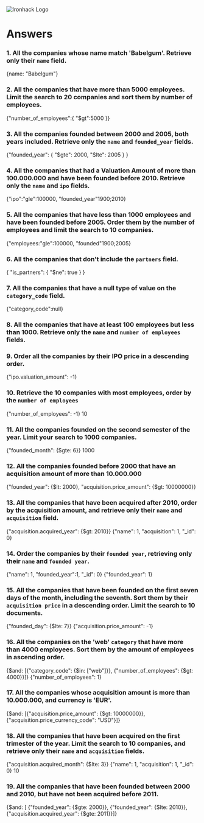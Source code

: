 ![Ironhack Logo](https://i.imgur.com/1QgrNNw.png)

# Answers

### 1. All the companies whose name match 'Babelgum'. Retrieve only their `name` field.

<!-- Your Code Goes Here -->
{name: "Babelgum"}

### 2. All the companies that have more than 5000 employees. Limit the search to 20 companies and sort them by **number of employees**.

<!-- Your Code Goes Here -->
{"number_of_employees":{ "$gt":5000 }}

### 3. All the companies founded between 2000 and 2005, both years included. Retrieve only the `name` and `founded_year` fields.

<!-- Your Code Goes Here -->
{"founded_year": { "$gte": 2000, "$lte": 2005 } }

### 4. All the companies that had a Valuation Amount of more than 100.000.000 and have been founded before 2010. Retrieve only the `name` and `ipo` fields.

<!-- Your Code Goes Here -->
{"ipo":"gle":100000, "founded_year"1900;2010}
### 5. All the companies that have less than 1000 employees and have been founded before 2005. Order them by the number of employees and limit the search to 10 companies.

<!-- Your Code Goes Here -->
{"employees:"gle":100000, "founded"1900;2005}
### 6. All the companies that don't include the `partners` field.

<!-- Your Code Goes Here -->
{ "is_partners": { "$ne": true } }

### 7. All the companies that have a null type of value on the `category_code` field.

<!-- Your Code Goes Here -->
{"category_code":null}
### 8. All the companies that have at least 100 employees but less than 1000. Retrieve only the `name` and `number of employees` fields.

<!-- Your Code Goes Here -->

### 9. Order all the companies by their IPO price in a descending order.

<!-- Your Code Goes Here -->
{"ipo.valuation_amount": -1}
### 10. Retrieve the 10 companies with most employees, order by the `number of employees`
<!-- Your Code Goes Here -->
{"number_of_employees": -1} 10
### 11. All the companies founded on the second semester of the year. Limit your search to 1000 companies.
<!-- Your Code Goes Here -->
{"founded_month": {$gte: 6}} 1000
### 12. All the companies founded before 2000 that have an acquisition amount of more than 10.000.000
<!-- Your Code Goes Here -->
{"founded_year": {$lt: 2000}, "acquisition.price_amount": {$gt: 10000000}}
### 13. All the companies that have been acquired after 2010, order by the acquisition amount, and retrieve only their `name` and `acquisition` field.
<!-- Your Code Goes Here -->
{"acquisition.acquired_year": {$gt: 2010}} {"name": 1, "acquisition": 1, "_id": 0}
### 14. Order the companies by their `founded year`, retrieving only their `name` and `founded year`.
<!-- Your Code Goes Here -->
{"name": 1, "founded_year":1, "_id": 0} {"founded_year": 1}
### 15. All the companies that have been founded on the first seven days of the month, including the seventh. Sort them by their `acquisition price` in a descending order. Limit the search to 10 documents.
<!-- Your Code Goes Here -->
{"founded_day": {$lte: 7}} {"acquisition.price_amount": -1}
### 16. All the companies on the 'web' `category` that have more than 4000 employees. Sort them by the amount of employees in ascending order.
<!-- Your Code Goes Here -->
{$and: [{"category_code": {$in: ["web"]}}, {"number_of_employees": {$gt: 4000}}]} {"number_of_employees": 1}
### 17. All the companies whose acquisition amount is more than 10.000.000, and currency is 'EUR'.
<!-- Your Code Goes Here -->
{$and: [{"acquisition.price_amount": {$gt: 10000000}}, {"acquisition.price_currency_code": "USD"}]}
### 18. All the companies that have been acquired on the first trimester of the year. Limit the search to 10 companies, and retrieve only their `name` and `acquisition` fields.
<!-- Your Code Goes Here -->
{"acquisition.acquired_month": {$lte: 3}} {"name": 1, "acquisition": 1, "_id": 0} 10
### 19. All the companies that have been founded between 2000 and 2010, but have not been acquired before 2011.
<!-- Your Code Goes Here -->
{$and: [ {"founded_year": {$gte: 2000}}, {"founded_year": {$lte: 2010}}, {"acquisition.acquired_year": {$gte: 2011}}]}